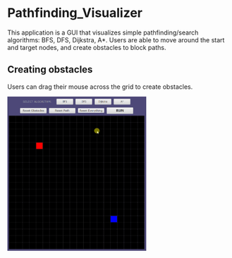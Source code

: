 # Pathfinding_Visualizer
This application is a GUI that visualizes simple pathfinding/search algorithms: BFS, DFS, Dijkstra, A*. Users are able to move around the start and target nodes, and create obstacles to block paths.

## Creating obstacles
Users can drag their mouse across the grid to create obstacles.

<img src="src/PathfindingVisualizerFX/demonstration/obstacle.gif" width="315" height="350" alt="Creating obstacles" />

